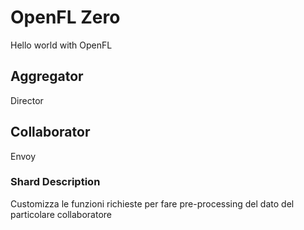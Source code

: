 # OpenFL Zero 

Hello world with OpenFL

## Aggregator
Director

## Collaborator
Envoy    
### Shard Description    
Customizza le funzioni richieste per fare pre-processing del dato del particolare collaboratore
